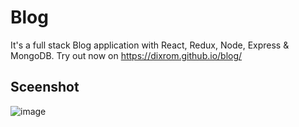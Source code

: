 # Blog
It's a full stack Blog application with React, Redux, Node, Express & MongoDB. Try out now on <https://dixrom.github.io/blog/>
## Sceenshot
![image](https://cdn.discordapp.com/attachments/574907131363590174/1042083480802185246/image.png)
